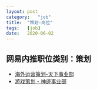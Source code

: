 ```yaml
---
layout:	post
category:	"job"
title:	"策划-岗位"
tags:	[job]
date:	2020-06-02
---
```

## 网易内推职位类别：策划
- [海外运营策划-天下事业部](http://mobile.bole.netease.com/bole/boleDetail?id=16602&employeeId=346f03c3cda5f04c&key=all)
- [游戏策划 - 神迹事业部](http://mobile.bole.netease.com/bole/boleDetail?id=19380&employeeId=346f03c3cda5f04c&key=all)
